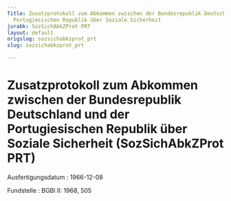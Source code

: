 ```yaml
---
Title: Zusatzprotokoll zum Abkommen zwischen der Bundesrepublik Deutschland und der
  Portugiesischen Republik über Soziale Sicherheit
jurabk: SozSichAbkZProt PRT
layout: default
origslug: sozsichabkzprot_prt
slug: sozsichabkzprot_prt

---
```


# Zusatzprotokoll zum Abkommen zwischen der Bundesrepublik Deutschland und der Portugiesischen Republik über Soziale Sicherheit (SozSichAbkZProt PRT)

Ausfertigungsdatum
:   1966-12-08

Fundstelle
:   BGBl II: 1968, 505

